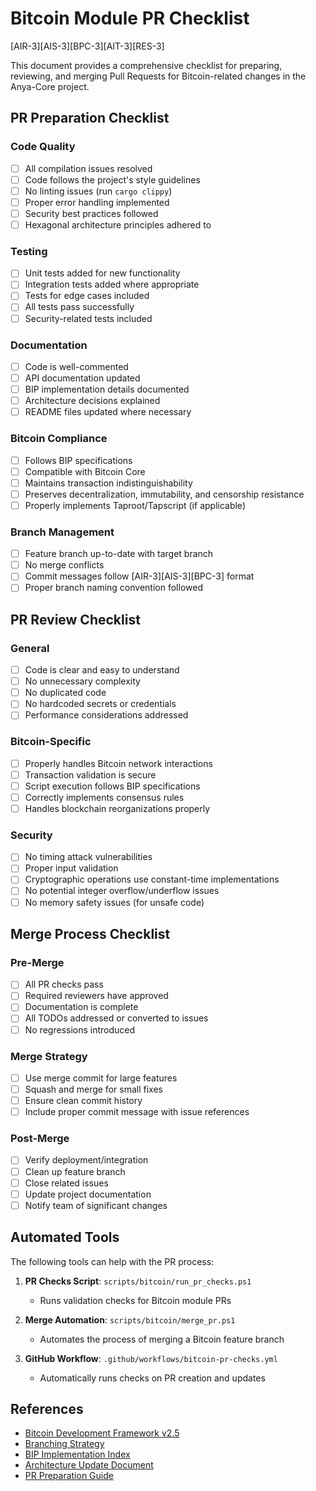 # Bitcoin Module PR Checklist

[AIR-3][AIS-3][BPC-3][AIT-3][RES-3]

This document provides a comprehensive checklist for preparing, reviewing, and merging Pull Requests for Bitcoin-related changes in the Anya-Core project.

## PR Preparation Checklist

### Code Quality

- [ ] All compilation issues resolved
- [ ] Code follows the project's style guidelines
- [ ] No linting issues (run `cargo clippy`)
- [ ] Proper error handling implemented
- [ ] Security best practices followed
- [ ] Hexagonal architecture principles adhered to

### Testing

- [ ] Unit tests added for new functionality
- [ ] Integration tests added where appropriate
- [ ] Tests for edge cases included
- [ ] All tests pass successfully
- [ ] Security-related tests included

### Documentation

- [ ] Code is well-commented
- [ ] API documentation updated
- [ ] BIP implementation details documented
- [ ] Architecture decisions explained
- [ ] README files updated where necessary

### Bitcoin Compliance

- [ ] Follows BIP specifications
- [ ] Compatible with Bitcoin Core
- [ ] Maintains transaction indistinguishability
- [ ] Preserves decentralization, immutability, and censorship resistance
- [ ] Properly implements Taproot/Tapscript (if applicable)

### Branch Management

- [ ] Feature branch up-to-date with target branch
- [ ] No merge conflicts
- [ ] Commit messages follow [AIR-3][AIS-3][BPC-3] format
- [ ] Proper branch naming convention followed

## PR Review Checklist

### General

- [ ] Code is clear and easy to understand
- [ ] No unnecessary complexity
- [ ] No duplicated code
- [ ] No hardcoded secrets or credentials
- [ ] Performance considerations addressed

### Bitcoin-Specific

- [ ] Properly handles Bitcoin network interactions
- [ ] Transaction validation is secure
- [ ] Script execution follows BIP specifications
- [ ] Correctly implements consensus rules
- [ ] Handles blockchain reorganizations properly

### Security

- [ ] No timing attack vulnerabilities
- [ ] Proper input validation
- [ ] Cryptographic operations use constant-time implementations
- [ ] No potential integer overflow/underflow issues
- [ ] No memory safety issues (for unsafe code)

## Merge Process Checklist

### Pre-Merge

- [ ] All PR checks pass
- [ ] Required reviewers have approved
- [ ] Documentation is complete
- [ ] All TODOs addressed or converted to issues
- [ ] No regressions introduced

### Merge Strategy

- [ ] Use merge commit for large features
- [ ] Squash and merge for small fixes
- [ ] Ensure clean commit history
- [ ] Include proper commit message with issue references

### Post-Merge

- [ ] Verify deployment/integration
- [ ] Clean up feature branch
- [ ] Close related issues
- [ ] Update project documentation
- [ ] Notify team of significant changes

## Automated Tools

The following tools can help with the PR process:

1. **PR Checks Script**: `scripts/bitcoin/run_pr_checks.ps1`
   - Runs validation checks for Bitcoin module PRs

2. **Merge Automation**: `scripts/bitcoin/merge_pr.ps1`
   - Automates the process of merging a Bitcoin feature branch

3. **GitHub Workflow**: `.github/workflows/bitcoin-pr-checks.yml`
   - Automatically runs checks on PR creation and updates

## References

- [Bitcoin Development Framework v2.5](docs/bitcoin/DEVELOPMENT_FRAMEWORK.md)
- [Branching Strategy](BRANCHING_STRATEGY.md)
- [BIP Implementation Index](BIP_IMPLEMENTATION_INDEX.md)
- [Architecture Update Document](ARCHITECTURE_UPDATE.md)
- [PR Preparation Guide](PR_PREPARATION.md) 
